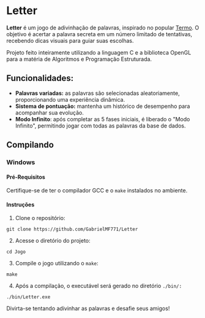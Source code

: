 # Letter
**Letter** é um jogo de adivinhação de palavras, inspirado no popular <a>[Termo](https://term.ooo)</a>. O objetivo é acertar a palavra secreta em um número limitado de tentativas, recebendo dicas visuais para guiar suas escolhas.

Projeto feito inteiramente utilizando a linguagem C e a biblioteca OpenGL para a matéria de Algoritmos e Programação Estruturada.

## Funcionalidades:
- **Palavras variadas:** as palavras são selecionadas aleatoriamente, proporcionando uma experiência dinâmica.
- **Sistema de pontuação:** mantenha um histórico de desempenho para acompanhar sua evolução.
- **Modo Infinito**: após completar as 5 fases iniciais, é liberado o "Modo Infinito", permitindo jogar com todas as palavras da base de dados.

## Compilando

### Windows

#### Pré-Requisitos
Certifique-se de ter o compilador GCC e o `make` instalados no ambiente.

#### Instruções

1. Clone o repositório:

```
git clone https://github.com/GabrielMF771/Letter
```

2. Acesse o diretório do projeto:

```
cd Jogo
```

3. Compile o jogo utilizando o `make`:

```
make
```

4. Após a compilação, o executável será gerado no diretório `./bin/:`

```
./bin/Letter.exe
```

Divirta-se tentando adivinhar as palavras e desafie seus amigos!